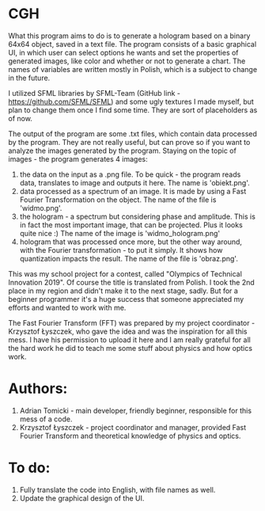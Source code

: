 # CGH
What this program aims to do is to generate a hologram based on a binary 64x64 object, saved in a text file.
The program consists of a basic graphical UI, in which user can select options he wants and set the properties of generated images, like color and whether or not to generate a chart.
The names of variables are written mostly in Polish, which is a subject to change in the future.

I utilized SFML libraries by SFML-Team (GitHub link - https://github.com/SFML/SFML) and some ugly textures I made myself, but plan to change them once I find some time. They are sort of placeholders as of now.

The output of the program are some .txt files, which contain data processed by the program. They are not really useful, but can prove so if you want to analyze the images generated by the program.
Staying on the topic of images - the program generates 4 images:
1. the data on the input as a .png file. To be quick - the program reads data, translates to image and outputs it here. The name is 'obiekt.png'.
2. data processed as a spectrum of an image. It is made by using a Fast Fourier Transformation on the object. The name of the file is 'widmo.png'.
3. the hologram - a spectrum but considering phase and amplitude. This is in fact the most important image, that can be projected. Plus it looks quite nice :) The name of the image is 'widmo_hologram.png'
4. hologram that was processed once more, but the other way around, with the Fourier transformation - to put it simply. It shows how quantization impacts the result. The name of the file is 'obraz.png'.


This was my school project for a contest, called "Olympics of Technical Innovation 2019". Of course the title is translated from Polish. I took the 2nd place in my region and didn't make it to the next stage, sadly. But for a beginner programmer it's a huge success that someone appreciated my efforts and wanted to work with me.

The Fast Fourier Transform (FFT) was prepared by my project coordinator - Krzysztof Łyszczek, who gave the idea and was the inspiration for all this mess. I have his permission to upload it here and I am really grateful for all the hard work he did to teach me some stuff about physics and how optics work.

# Authors:
1. Adrian Tomicki - main developer, friendly beginner, responsible for this mess of a code.
2. Krzysztof Łyszczek - project coordinator and manager, provided Fast Fourier Transform and theoretical knowledge of physics and optics.

# To do:
1. Fully translate the code into English, with file names as well.
2. Update the graphical design of the UI.
